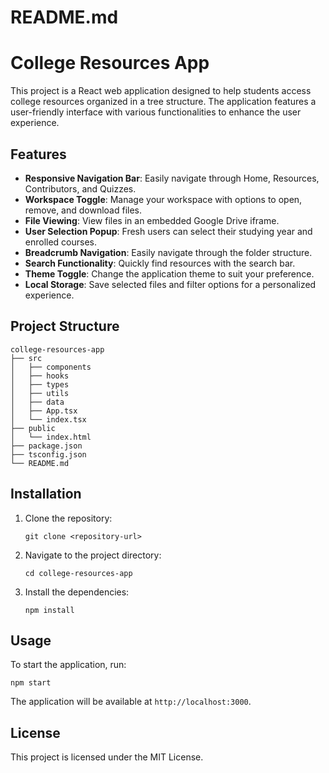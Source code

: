 # README.md

# College Resources App

This project is a React web application designed to help students access college resources organized in a tree structure. The application features a user-friendly interface with various functionalities to enhance the user experience.

## Features

- **Responsive Navigation Bar**: Easily navigate through Home, Resources, Contributors, and Quizzes.
- **Workspace Toggle**: Manage your workspace with options to open, remove, and download files.
- **File Viewing**: View files in an embedded Google Drive iframe.
- **User Selection Popup**: Fresh users can select their studying year and enrolled courses.
- **Breadcrumb Navigation**: Easily navigate through the folder structure.
- **Search Functionality**: Quickly find resources with the search bar.
- **Theme Toggle**: Change the application theme to suit your preference.
- **Local Storage**: Save selected files and filter options for a personalized experience.

## Project Structure

```
college-resources-app
├── src
│   ├── components
│   ├── hooks
│   ├── types
│   ├── utils
│   ├── data
│   ├── App.tsx
│   └── index.tsx
├── public
│   └── index.html
├── package.json
├── tsconfig.json
└── README.md
```

## Installation

1. Clone the repository:
   ```
   git clone <repository-url>
   ```
2. Navigate to the project directory:
   ```
   cd college-resources-app
   ```
3. Install the dependencies:
   ```
   npm install
   ```

## Usage

To start the application, run:
```
npm start
```

The application will be available at `http://localhost:3000`.

## License

This project is licensed under the MIT License.